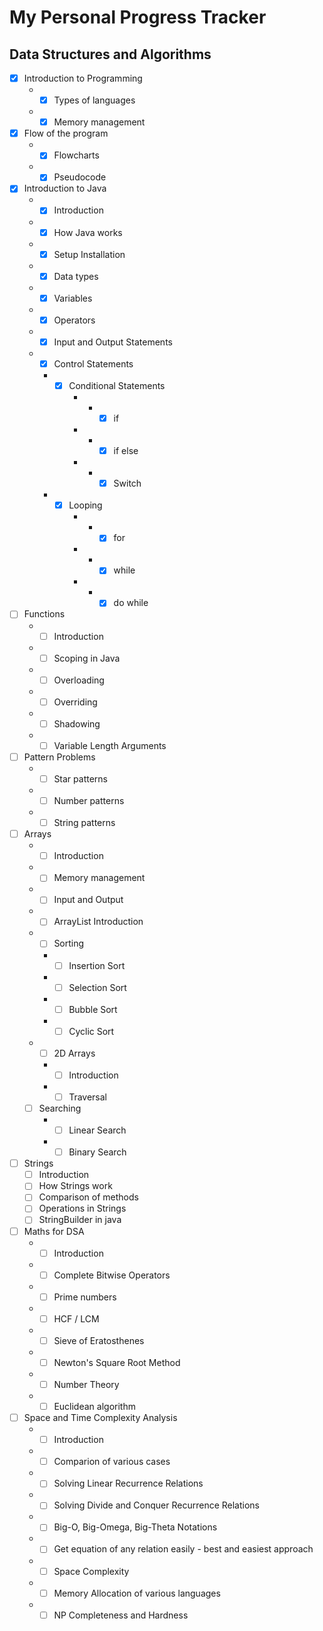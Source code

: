 # My Personal Progress Tracker

## Data Structures and Algorithms

- [x] Introduction to Programming
  - - [x] Types of languages
  - - [x] Memory management
- [x] Flow of the program
  - - [x] Flowcharts
  - - [x] Pseudocode
- [x] Introduction to Java
  - - [x] Introduction
  - - [x] How Java works
  - - [x] Setup Installation
  - - [x] Data types
  - - [x] Variables
  - - [x] Operators
  - - [x] Input and Output Statements
  - - [x] Control Statements
    - - [x] Conditional Statements
        - - - [x] if 
        - - - [x] if else
        - - - [x] Switch
    - - [x] Looping
        - - - [x] for
        - - - [x] while
        - - - [x] do while
- [ ] Functions
  - - [ ] Introduction
  - - [ ] Scoping in Java
  - - [ ] Overloading
  - - [ ] Overriding
  - - [ ] Shadowing
  - - [ ] Variable Length Arguments
- [ ] Pattern Problems
    - - [ ] Star patterns
    - - [ ] Number patterns
    - - [ ] String patterns
- [ ] Arrays
  - - [ ] Introduction
  - - [ ] Memory management
  - - [ ] Input and Output
  - - [ ] ArrayList Introduction
  - - [ ] Sorting
    - - [ ] Insertion Sort
    - - [ ] Selection Sort
    - - [ ] Bubble Sort
    - - [ ] Cyclic Sort
  - - [ ] 2D Arrays
    - - [ ] Introduction
    - - [ ] Traversal
  - [ ] Searching
    - - [ ] Linear Search
    - - [ ] Binary Search
- [ ] Strings
  - [ ] Introduction
  - [ ] How Strings work
  - [ ] Comparison of methods
  - [ ] Operations in Strings
  - [ ] StringBuilder in java
- [ ] Maths for DSA
  - - [ ] Introduction
  - - [ ] Complete Bitwise Operators
  - - [ ] Prime numbers
  - - [ ] HCF / LCM
  - - [ ] Sieve of Eratosthenes
  - - [ ] Newton's Square Root Method
  - - [ ] Number Theory
  - - [ ] Euclidean algorithm
- [ ] Space and Time Complexity Analysis
  - - [ ] Introduction
  - - [ ] Comparion of various cases
  - - [ ] Solving Linear Recurrence Relations
  - - [ ] Solving Divide and Conquer Recurrence Relations
  - - [ ] Big-O, Big-Omega, Big-Theta Notations
  - - [ ] Get equation of any relation easily - best and easiest approach
  - - [ ] Space Complexity
  - - [ ] Memory Allocation of various languages
  - - [ ] NP Completeness and Hardness

